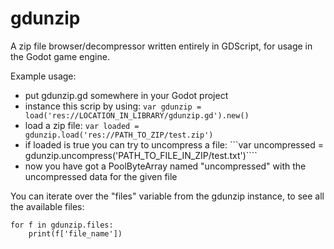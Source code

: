 gdunzip
=======

A zip file browser/decompressor written entirely in GDScript, for usage in the Godot game engine.

Example usage:

- put gdunzip.gd somewhere in your Godot project
- instance this scrip by using: ```var gdunzip = load('res://LOCATION_IN_LIBRARY/gdunzip.gd').new()```
- load a zip file:
  ```var loaded = gdunzip.load('res://PATH_TO_ZIP/test.zip')```
- if loaded is true you can try to uncompress a file:
  ```var uncompressed = gdunzip.uncompress('PATH_TO_FILE_IN_ZIP/test.txt')````
- now you have got a PoolByteArray named "uncompressed" with the
  uncompressed data for the given file

You can iterate over the "files" variable from the gdunzip instance, to
see all the available files:
```gdscript
for f in gdunzip.files:
    print(f['file_name'])
```
